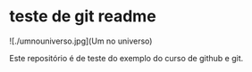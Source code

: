 # teste de git readme

![./umnouniverso.jpg](Um no universo)


Este repositório é de teste do exemplo do curso de github e git.
